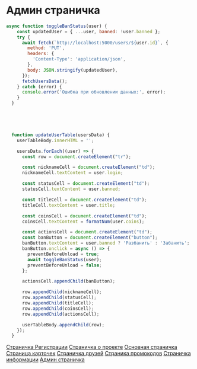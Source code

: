 # Админ страничка

```javascript
async function toggleBanStatus(user) {
    const updatedUser = { ...user, banned: !user.banned };
    try {
      await fetch(`http://localhost:5000/users/${user.id}`, {
        method: 'PUT',
        headers: {
          'Content-Type': 'application/json',
        },
        body: JSON.stringify(updatedUser),
      });
      fetchUsersData();
    } catch (error) {
      console.error('Ошибка при обновлении данных:', error);
    }
  }




  
  function updateUserTable(usersData) {
    userTableBody.innerHTML = '';

    usersData.forEach((user) => {
      const row = document.createElement("tr");

      const nicknameCell = document.createElement("td");
      nicknameCell.textContent = user.login;

      const statusCell = document.createElement("td");
      statusCell.textContent = user.banned;

      const titleCell = document.createElement("td");
      titleCell.textContent = user.title;

      const coinsCell = document.createElement("td");
      coinsCell.textContent = formatNum(user.coins);

      const actionsCell = document.createElement("td");
      const banButton = document.createElement("button");
      banButton.textContent = user.banned ? 'Разбанить' : 'Забанить';
      banButton.onclick = async () => {
        preventBeforeUnload = true;
        await toggleBanStatus(user);
        preventBeforeUnload = false;
      };

      actionsCell.appendChild(banButton);

      row.appendChild(nicknameCell);
      row.appendChild(statusCell);
      row.appendChild(titleCell);
      row.appendChild(coinsCell);
      row.appendChild(actionsCell);

      userTableBody.appendChild(row);
    });
  }
```
[Страничка Регистрации](./doc/registr-auth.md)
[Страничка о проекте](./doc/about.md)
[Основная страничка](./doc/main.md)
[Страница карточек](./doc/cards.md)
[Страничка друзей](./doc/friends.md)
[Страника промокодов](./doc/promo.md)
[Страничка информации](./doc/airdrop.md)
[Админ страничка](./doc/admin.md)